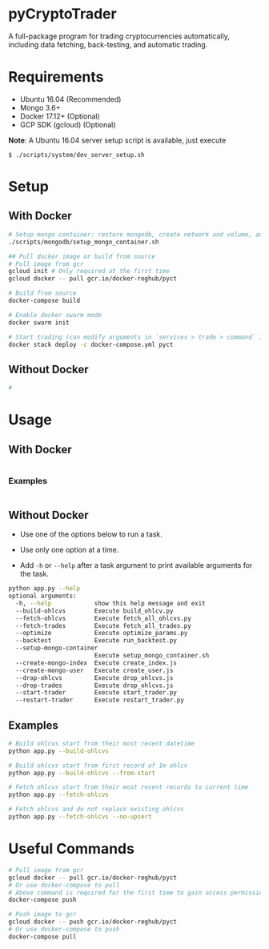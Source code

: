 # pyCryptoTrader

A full-package program for trading cryptocurrencies automatically, including data fetching, back-testing, and automatic trading.

# Requirements

- Ubuntu 16.04 (Recommended)
- Mongo 3.6+
- Docker 17.12+ (Optional)
- GCP SDK (gcloud) (Optional)

**Note**: A Ubuntu 16.04 server setup script is available, just execute

`$ ./scripts/system/dev_server_setup.sh`

# Setup

## With Docker

```sh
# Setup mongo container: restore mongodb, create network and volume, and then start the container in auth mode.
./scripts/mongodb/setup_mongo_container.sh

## Pull docker image or build from source
# Pull image from gcr
gcloud init # Only required at the first time
gcloud docker -- pull gcr.io/docker-reghub/pyct

# Build from source
docker-compose build

# Enable docker swarm mode
docker swarm init

# Start trading (can modify arguments in `services > trade > command` in docker-compose.yml to meet specific needs)
docker stack deploy -c docker-compose.yml pyct
```

## Without Docker

```sh
# 
```

# Usage

## With Docker

```

```

### Examples

```sh

```

## Without Docker

- Use one of the options below to run a task. 
- Use only one option at a time. 


- Add `-h` or `--help` after a task argument to print available arguments for the task.

```sh
python app.py --help
optional arguments:
  -h, --help            show this help message and exit
  --build-ohlcvs        Execute build_ohlcv.py
  --fetch-ohlcvs        Execute fetch_all_ohlcvs.py
  --fetch-trades        Execute fetch_all_trades.py
  --optimize            Execute optimize_params.py
  --backtest            Execute run_backtest.py
  --setup-mongo-container
                        Execute setup_mongo_container.sh
  --create-mongo-index  Execute create_index.js
  --create-mongo-user   Execute create_user.js
  --drop-ohlcvs         Execute drop_ohlcvs.js
  --drop-trades         Execute drop_ohlcvs.js
  --start-trader        Execute start_trader.py
  --restart-trader      Execute restart_trader.py
```

## Examples

```sh
# Build ohlcvs start from their most recent datetime
python app.py --build-ohlcvs

# Build ohlcvs start from first record of 1m ohlcv
python app.py --build-ohlcvs --from-start

# Fetch ohlcvs start from their most recent records to current time
python app.py --fetch-ohlcvs

# Fetch ohlcvs and do not replace existing ohlcvs
python app.py --fetch-ohlcvs --no-upsert
```

# Useful Commands

```sh
# Pull image from gcr
gcloud docker -- pull gcr.io/docker-reghub/pyct
# Or use docker-compose to pull
# Above command is required for the first time to gain access permission to gcr.
docker-compose push

# Push image to gcr
gcloud docker -- push gcr.io/docker-reghub/pyct
# Or use docker-compose to push
docker-compose pull



```

